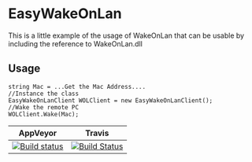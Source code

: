 # EasyWakeOnLan

This is a little example of the usage of WakeOnLan that can be usable by including the reference to WakeOnLan.dll

## Usage
```cSharp
string Mac = ...Get the Mac Address....
//Instance the class
EasyWakeOnLanClient WOLClient = new EasyWakeOnLanClient();
//Wake the remote PC
WOLClient.Wake(Mac);
```

|AppVeyor|Travis|
|--------|------|
|[![Build status](https://ci.appveyor.com/api/projects/status/9c13yq87v5fvp006?svg=true)](https://ci.appveyor.com/project/kabestrus/wakeonlan)|[![Build Status](https://travis-ci.org/JorTurFer/WakeOnLan.svg?branch=master)](https://travis-ci.org/JorTurFer/WakeOnLan)|